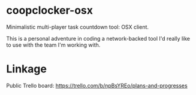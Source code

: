 # coopclocker-osx
Minimalistic multi-player task countdown tool: OSX client.

This is a personal adventure in coding a network-backed tool I'd really like to use with the team I'm working with.

# Linkage

Public Trello board: https://trello.com/b/npBsYREo/plans-and-progresses
